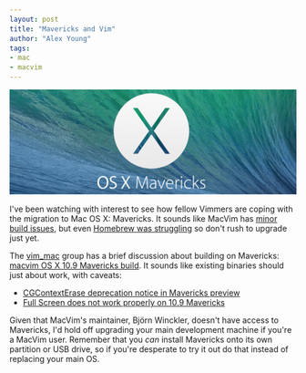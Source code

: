 ```yaml
---
layout: post
title: "Mavericks and Vim"
author: "Alex Young"
tags: 
- mac
- macvim
---
```


![Mavericks](/images/posts/mavericks.png)

I've been watching with interest to see how fellow Vimmers are coping with the migration to Mac OS X: Mavericks.  It sounds like MacVim has [minor build issues](https://github.com/mxcl/homebrew/pull/20473), but even [Homebrew was struggling](https://github.com/mxcl/homebrew/pull/20499) so don't rush to upgrade just yet.

The [vim_mac](https://groups.google.com/forum/#!forum/vim_mac) group has a brief discussion about building on Mavericks: [macvim OS X 10.9 Mavericks build](https://groups.google.com/d/msg/vim_mac/5kVAMSPb6uU/QcMa6DyaqpsJ).  It sounds like existing binaries should just about work, with caveats:

* [CGContextErase deprecation notice in Mavericks preview](https://code.google.com/p/macvim/issues/detail?id=452)
* [Full Screen does not work properly on 10.9 Mavericks](https://code.google.com/p/macvim/issues/detail?id=454)

Given that MacVim's maintainer, Björn Winckler, doesn't have access to Mavericks, I'd hold off upgrading your main development machine if you're a MacVim user.  Remember that you _can_ install Mavericks onto its own partition or USB drive, so if you're desperate to try it out do that instead of replacing your main OS.

